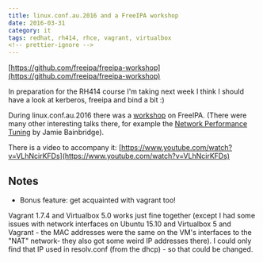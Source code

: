 ```yaml
---
title: linux.conf.au.2016 and a FreeIPA workshop
date: 2016-03-31
category: it
tags: redhat, rh414, rhce, vagrant, virtualbox
<!-- prettier-ignore -->
---
```


[https://github.com/freeipa/freeipa-workshop](https://github.com/freeipa/freeipa-workshop)

In preparation for the RH414 course I'm taking next week I think I should have a
look at kerberos, freeipa and bind a bit :)

During linux.conf.au.2016 there was a
[workshop](https://linux.conf.au/schedule/30130/view_talk) on FreeIPA.
(There were many other interesting talks there, for example the
[Network Performance Tuning](http://jbainbri.github.io/) by Jamie Bainbridge).

There is a video to accompany
it: [https://www.youtube.com/watch?v=VLhNcirKFDs](https://www.youtube.com/watch?v=VLhNcirKFDs)

## Notes

- Bonus feature: get acquainted with vagrant too!

Vagrant 1.7.4 and Virtualbox 5.0 works just fine together (except I had some
issues with network interfaces on Ubuntu 15.10 and Virtualbox 5 and Vagrant -
the MAC addresses were the same on the VM's interfaces to the "NAT" network-
they also got some weird IP addresses there). I could only find that IP used in
resolv.conf (from the dhcp) - so that could be changed.
